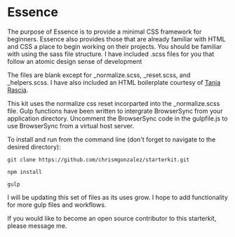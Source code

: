# Essence

The purpose of Essence is to provide a minimal CSS framework for beginners.  Essence also provides those that are already familiar with HTML and CSS a place to begin working on their projects.  You should be familiar with using the sass file structure.  I have included .scss files for you that follow an atomic design sense of development

The files are blank except for _normalize.scss, _reset.scss, and _helpers.scss.  I have also included an HTML boilerplate courtesy of [Tania Rascia](https://taniarascia.github.io/primitive/).

This kit uses the normalize css reset incorparted into the _normalize.scss file.  Gulp functions have been written to intergrate BrowserSync from your application directory. Uncomment the BrowserSync code in the gulpfile.js to use BrowserSync from a virtual host server.

To install and run from the command line (don't forget to navigate to the desired directory):

    git clone https://github.com/chrismgonzalez/starterkit.git

    npm install

    gulp

I will be updating this set of files as its uses grow. I hope to add functionality for more gulp files and workflows.

If you would like to become an open source contributor to this starterkit, please message me.
